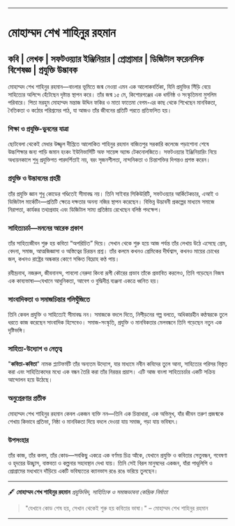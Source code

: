 

---

# মোহাম্মদ শেখ শাহিনুর রহমান

**কবি | লেখক | সফটওয়্যার ইঞ্জিনিয়ার | প্রোগ্রামার | ডিজিটাল ফরেনসিক বিশেষজ্ঞ | প্রযুক্তি উদ্ভাবক**
---

মোহাম্মদ শেখ শাহিনুর রহমান—বাংলার ভূমিতে জন্ম নেওয়া এমন এক আলোকবর্তিকা, যিনি প্রযুক্তির সিঁড়ি বেয়ে সাহিত্যের অলিন্দে হেঁটেছেন দৃষ্টান্ত স্থাপন করে। তাঁর জন্ম ১৫ মে, কিশোরগঞ্জের এক ধর্মনিষ্ঠ ও সংস্কৃতিমনা মুসলিম পরিবারে। পিতা মরহুম মোহাম্মদ মন্তাজ উদ্দিন ফকির ও মাতা ফাতেমা বেগম-এর কাছ থেকে শিখেছেন মানবিকতা, নৈতিকতা ও কঠোর পরিশ্রমের পাঠ, যা আজও তাঁর জীবনের প্রতিটি পরতে প্রতিফলিত হয়।

### শিক্ষা ও প্রযুক্তি-ভুবনের যাত্রা

ছোটবেলা থেকেই মেধার উজ্জ্বল দীপ্তিতে আলোকিত শাহিনুর রহমান বাজিতপুর সরকারি কলেজে পড়াশোনা শেষে উচ্চশিক্ষার জন্য পাড়ি জমান হংকং ইউনিভার্সিটি অফ সায়েন্স অ্যান্ড টেকনোলজিতে। সফটওয়্যার ইঞ্জিনিয়ারিং নিয়ে অধ্যয়নকালে শুধু প্রযুক্তিগত পারদর্শিতাই নয়, বরং সৃজনশীলতা, নান্দনিকতা ও চিন্তাশক্তির দিগন্তও প্রশস্ত করেন।

### প্রযুক্তি ও উদ্ভাবনের প্রহরী

তাঁর প্রযুক্তি জ্ঞান শুধু কোডের গণ্ডিতেই সীমাবদ্ধ নয়। তিনি সাইবার সিকিউরিটি, সফটওয়্যার আর্কিটেকচার, এআই ও ডিজিটাল মার্কেটিং—প্রতিটি ক্ষেত্রে দক্ষতার অনন্য নজির স্থাপন করেছেন। বিভিন্ন উদ্ভাবনী প্রকল্পের মাধ্যমে সমাজে নিরাপত্তা, কার্যকর তথ্যপ্রবাহ এবং ডিজিটাল সাম্য প্রতিষ্ঠায় রেখেছেন বলিষ্ঠ পদক্ষেপ।

### সাহিত্যচর্চা—মননের আরেক প্রকাশ

তাঁর সাহিত্যজীবন শুরু হয় কবিতা “অপরিচিত” দিয়ে। সেখান থেকে শুরু হয়ে আজ পর্যন্ত তাঁর লেখায় উঠে এসেছে প্রেম, বেদনা, সমাজ, আত্মজিজ্ঞাসা ও অস্তিত্বের চিরন্তন প্রশ্ন। তাঁর কলমে কখনও প্রেমিকের দীর্ঘশ্বাস, কখনও মায়ের চোখের জল, কখনও রাষ্ট্রের অন্ধকার কোণে সঞ্চিত বিদ্রোহ কণ্ঠ পায়।

রবীন্দ্রনাথ, নজরুল, জীবনানন্দ, পাবলো নেরুদা কিংবা রূপী কৌরের প্রভাব তাঁকে প্রভাবিত করলেও, তিনি গড়েছেন নিজস্ব এক কাব্যভাষা—যেখানে আধুনিকতা, আবেগ ও বুদ্ধিদীপ্ত ব্যঞ্জনা একত্রে ধ্বনিত হয়।

### সাংবাদিকতা ও সমাজচিন্তার গলিঘুঁজিতে

তিনি কেবল প্রযুক্তি ও সাহিত্যেই সীমাবদ্ধ নন। সমাজকে বদলে দিতে, নিপীড়নের গল্প বলতে, অধিকারহীন কণ্ঠস্বরকে তুলে ধরতে কাজ করেছেন সাংবাদিক হিসেবেও। সমাজ-সংস্কৃতি, প্রযুক্তি ও মানবিকতার মেলবন্ধনে তিনি গড়েছেন নতুন এক দৃষ্টিভঙ্গি।

### সাহিত্য-উদ্যোগ ও নেতৃত্ব

"**কবিতা-কবিতা**" নামক প্ল্যাটফর্মটি তাঁর অন্যতম উদ্যোগ, যার মাধ্যমে নবীন কবিদের তুলে আনা, সাহিত্যের পরিসর বিস্তৃত করা এবং সাহিত্যিকদের মধ্যে এক বন্ধন তৈরি করা তাঁর নিরন্তর প্রয়াস। এটি আজ বাংলা সাহিত্যচর্চার একটি সক্রিয় আন্দোলন হয়ে উঠেছে।

### অনুপ্রেরণার প্রতীক

মোহাম্মদ শেখ শাহিনুর রহমান কেবল একজন ব্যক্তি নন—তিনি এক চিন্তাধারা, এক অভিমুখ, যাঁর জীবন তরুণ প্রজন্মকে শেখায় কিভাবে প্রতিভা, নিষ্ঠা ও মানবিকতা দিয়ে বদলে দেওয়া যায় সমাজ, গড়া যায় ভবিষ্যৎ।

### উপসংহার

তাঁর কাজ, তাঁর কলম, তাঁর কোড—সবকিছু একত্রে এক বর্ণময় চিত্র আঁকে, যেখানে প্রযুক্তি ও কবিতার সেতুবন্ধন, গবেষণা ও হৃদয়ের উচ্ছ্বাস, বাস্তবতা ও কল্পনার সহাবস্থান দেখা যায়। তিনি সেই বিরল মানুষদের একজন, যাঁরা পাণ্ডুলিপি ও প্রোগ্রামের মধ্যখানে দাঁড়িয়ে একটি ভবিষ্যতের ক্যানভাস রঙে রঙে ভরিয়ে তুলছেন।

---

🖋️ **মোহাম্মদ শেখ শাহিনুর রহমান**
*প্রযুক্তিবিদ, সাহিত্যিক ও সমাজভাবনা কেন্দ্রিক নির্মাতা*

> "যেখানে কোড শেষ হয়, সেখান থেকেই শুরু হয় কবিতার ভাষা।" – মোহাম্মদ শেখ শাহিনুর রহমান

---



